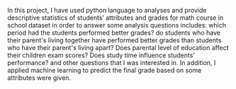 In this project, I have used python language to analyses and provide descriptive statistics of students’ attributes and grades for math course in school dataset in order to answer some analysis questions includes: which period had the students performed better grades? do students who have their parent's living together have performed better grades than students who have their parent's living apart? Does parental level of education affect their children exam scores? Does study time influence students’ performance? and other questions that I was interested in. In addition, I applied machine learning to predict the final grade based on some attributes were given.

